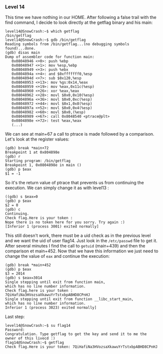 ### Level 14

This time we have nothing in our HOME. After following a false trail with the find command, I decide to look directly at the getflag binary and his main:
```
level14@SnowCrash:~$ which getflag
/bin/getflag
level14@SnowCrash:~$ gdb /bin/getflag
Reading symbols from /bin/getflag...(no debugging symbols found)...done.
(gdb) disas main
Dump of assembler code for function main:
   0x08048946 <+0>: push %ebp
   0x08048947 <+1>: mov %esp,%ebp
   0x08048949 <+3>: push %ebx
   0x0804894a <+4>: and $0xfffffff0,%esp
   0x0804894d <+7>: sub $0x120,%esp
   0x08048953 <+13>: mov %gs:0x14,%eax
   0x08048959 <+19>: mov %eax,0x11c(%esp)
   0x08048960 <+26>: xor %eax,%eax
   0x08048962 <+28>: movl $0x0,0x10(%esp)
   0x0804896a <+36>: movl $0x0,0xc(%esp)
   0x08048972 <+44>: movl $0x1,0x8(%esp)
   0x0804897a <+52>: movl $0x0,0x4(%esp)
   0x08048982 <+60>: movl $0x0,(%esp)
   0x08048989 <+67>: call 0x8048540 <ptrace@plt>
   0x0804898e <+72>: test %eax,%eax
   (...)
```
We can see at main+67 a call to ptrace is made followed by a comparison. Let's look at the register values:
```
(gdb) break *main+72
Breakpoint 1 at 0x804898e
(gdb) r
Starting program: /bin/getflag
Breakpoint 1, 0x0804898e in main ()
(gdb) p $eax
$1 = -1
```

So it's the return value of ptrace that prevents us from continuing the execution. We can simply change it as with level13 :
```
((gdb) s $eax=0
(gdb) p $eax
$2 = 0
(gdb) c
Continuing.
Check flag.Here is your token :
Nope there is no token here for you sorry. Try again :)
[Inferior 1 (process 3001) exited normally]
```
This still doesn't work, there must be a uid check as in the previous level and we want the uid of user flag14. Just look in the `/etc/passwd` file to get it. After several minutes I find the call to `getuid` (main+439) and then the comparison et main+452. Now that we have this information we just need to change the value of `eax` and continue the execution:
```
(gdb) break *main+452
(gdb) p $eax
$3 = 2014
(gdb) s $eax=3014
Single stepping until exit from function main,
which has no line number information.
Check flag.here is your token : 7QiHafiNa3HVozsaXkawuYrTstxbpABHD8CPnHJ
Single stepping until exit from function __libc_start_main,
which has no line number information.
Inferior 1 (process 3023) exited normally]
```
Last step:
```
level14@SnowCrash:~$ su flag14
Password:
Congratulation. Type getflag to get the key and send it to me the owner of this livecd :)
flag14@SnowCrash:~$ getflag
Check flag.Here is your token: 7QiHafiNa3HVozsaXkawuYrTstxbpABHD8CPnHJ
```

